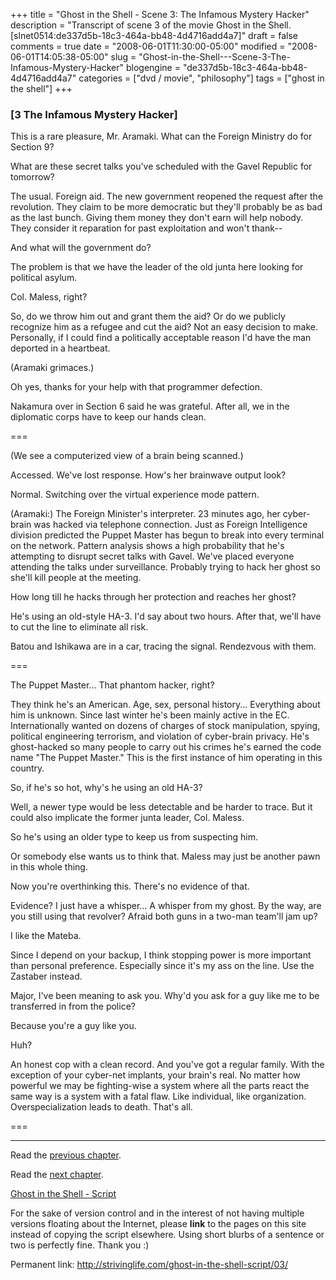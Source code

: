 +++
title = "Ghost in the Shell - Scene 3: The Infamous Mystery Hacker"
description = "Transcript of scene 3 of the movie Ghost in the Shell. [slnet0514:de337d5b-18c3-464a-bb48-4d4716add4a7]"
draft = false
comments = true
date = "2008-06-01T11:30:00-05:00"
modified = "2008-06-01T14:05:38-05:00"
slug = "Ghost-in-the-Shell---Scene-3-The-Infamous-Mystery-Hacker"
blogengine = "de337d5b-18c3-464a-bb48-4d4716add4a7"
categories = ["dvd / movie", "philosophy"]
tags = ["ghost in the shell"]
+++

<h3>[3 The Infamous Mystery Hacker]</h3>
<p>
This is a rare pleasure, Mr. Aramaki. What can the Foreign Ministry do for Section 9? 
</p>
<p>
What are these secret talks you&#39;ve scheduled with the Gavel Republic for tomorrow? 
</p>
<p>
The usual. Foreign aid. The new government reopened the request after the revolution. They claim to be more democratic but they&#39;ll probably be as bad as the last bunch. Giving them money they don&#39;t earn will help nobody. They consider it reparation for past exploitation and won&#39;t thank-- 
</p>
<p>
And what will the government do? 
</p>
<p>
The problem is that we have the leader of the old junta here looking for political asylum. 
</p>
<p>
Col. Maless, right? 
</p>
<p>
So, do we throw him out and grant them the aid? Or do we publicly recognize him as a refugee and cut the aid? Not an easy decision to make. Personally, if I could find a politically acceptable reason I&#39;d have the man deported in a heartbeat. 
</p>
<p>
(Aramaki grimaces.) 
</p>
<p>
Oh yes, thanks for your help with that programmer defection. 
</p>
<p>
Nakamura over in Section 6 said he was grateful. After all, we in the diplomatic corps have to keep our hands clean. 
</p>
<p>
=== 
</p>
<p>
(We see a computerized view of a brain being scanned.) 
</p>
<p>
Accessed. We&#39;ve lost response. How&#39;s her brainwave output look? 
</p>
<p>
Normal. Switching over the virtual experience mode pattern. 
</p>
<p>
(Aramaki:) The Foreign Minister&#39;s interpreter. 23 minutes ago, her cyber-brain was hacked via telephone connection. Just as Foreign Intelligence division predicted the Puppet Master has begun to break into every terminal on the network. Pattern analysis shows a high probability that he&#39;s attempting to disrupt secret talks with Gavel. We&#39;ve placed everyone attending the talks under surveillance. Probably trying to hack her ghost so she&#39;ll kill people at the meeting. 
</p>
<p>
How long till he hacks through her protection and reaches her ghost? 
</p>
<p>
He&#39;s using an old-style HA-3. I&#39;d say about two hours. After that, we&#39;ll have to cut the line to eliminate all risk. 
</p>
<p>
Batou and Ishikawa are in a car, tracing the signal. Rendezvous with them. 
</p>
<p>
=== 
</p>
<p>
The Puppet Master... That phantom hacker, right? 
</p>
<p>
They think he&#39;s an American. Age, sex, personal history... Everything about him is unknown. Since last winter he&#39;s been mainly active in the EC. Internationally wanted on dozens of charges of stock manipulation, spying, political engineering terrorism, and violation of cyber-brain privacy. He&#39;s ghost-hacked so many people to carry out his crimes he&#39;s earned the code name &quot;The Puppet Master.&quot; This is the first instance of him operating in this country. 
</p>
<p>
So, if he&#39;s so hot, why&#39;s he using an old HA-3? 
</p>
<p>
Well, a newer type would be less detectable and be harder to trace. But it could also implicate the former junta leader, Col. Maless. 
</p>
<p>
So he&#39;s using an older type to keep us from suspecting him. 
</p>
<p>
Or somebody else wants us to think that. Maless may just be another pawn in this whole thing. 
</p>
<p>
Now you&#39;re overthinking this. There&#39;s no evidence of that. 
</p>
<p>
Evidence? I just have a whisper... A whisper from my ghost. By the way, are you still using that revolver? Afraid both guns in a two-man team&#39;ll jam up? 
</p>
<p>
I like the Mateba. 
</p>
<p>
Since I depend on your backup, I think stopping power is more important than personal preference. Especially since it&#39;s my ass on the line. Use the Zastaber instead. 
</p>
<p>
Major, I&#39;ve been meaning to ask you. Why&#39;d you ask for a guy like me to be transferred in from the police? 
</p>
<p>
Because you&#39;re a guy like you. 
</p>
<p>
Huh? 
</p>
<p>
An honest cop with a clean record. And you&#39;ve got a regular family. With the exception of your cyber-net implants, your brain&#39;s real. No matter how powerful we may be fighting-wise a system where all the parts react the same way is a system with a fatal flaw. Like individual, like organization. Overspecialization leads to death. That&#39;s all. 
</p>
<p>
=== 
</p>
<hr />
<p>
Read the <a href="http://strivinglife.com/ghost-in-the-shell-script/02/">previous chapter</a>. 
</p>
<p>
Read the <a href="http://strivinglife.com/ghost-in-the-shell-script/04/">next chapter</a>. 
</p>
<p>
<a href="http://strivinglife.com/ghost-in-the-shell-script/">Ghost in the Shell - Script</a> 
</p>
<div class="tip">
<p>
For the sake of version control and in the interest of not having multiple versions floating about the Internet, please <strong>link</strong> to the pages on this site instead of copying the script elsewhere. Using short blurbs of a sentence or two is perfectly fine. Thank you :) 
</p>
<p>
Permanent link: <a href="http://strivinglife.com/ghost-in-the-shell-script/03/">http://strivinglife.com/ghost-in-the-shell-script/03/</a> 
</p>
</div>


